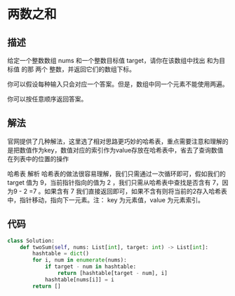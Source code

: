 # 两数之和
## 描述
给定一个整数数组 nums 和一个整数目标值 target，请你在该数组中找出 和为目标值 的那 两个 整数，并返回它们的数组下标。

你可以假设每种输入只会对应一个答案。但是，数组中同一个元素不能使用两遍。

你可以按任意顺序返回答案。

## 解法
官网提供了几种解法，这里选了相对思路更巧妙的哈希表，重点需要注意和理解的是把数值作为key，数值对应的索引作为value存放在哈希表中，省去了查询数值在列表中的位置的操作

哈希表
解析
哈希表的做法很容易理解，我们只需通过一次循环即可，假如我们的 target 值为 9，当前指针指向的值为 2 ，我们只需从哈希表中查找是否含有 7，因为9 - 2 =7 。如果含有 7 我们直接返回即可，如果不含有则将当前的2存入哈希表中，指针移动，指向下一元素。注： key 为元素值，value 为元素索引。

## 代码
```python
class Solution:
    def twoSum(self, nums: List[int], target: int) -> List[int]:
        hashtable = dict()
        for i, num in enumerate(nums):
            if target - num in hashtable:
                return [hashtable[target - num], i]
            hashtable[nums[i]] = i
        return []
```
